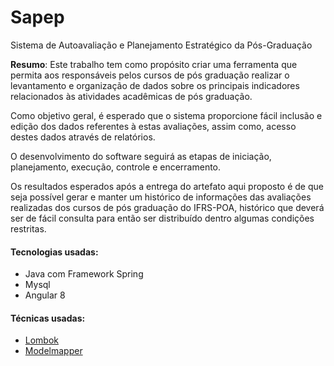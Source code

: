 # Sapep

Sistema de Autoavaliação e Planejamento Estratégico da Pós-Graduação

**Resumo**: Este trabalho tem como propósito criar uma ferramenta que permita aos responsáveis pelos cursos de pós graduação realizar o levantamento e organização de dados sobre os principais indicadores relacionados às atividades acadêmicas de pós graduação. 

Como objetivo geral, é esperado que o sistema proporcione fácil inclusão e edição dos dados referentes à estas avaliações, assim como, acesso destes dados através de relatórios. 

O desenvolvimento do software seguirá as etapas de iniciação, planejamento, execução, controle e encerramento. 

Os resultados esperados após a entrega do artefato aqui proposto é de que seja possível gerar e manter um histórico de informações das avaliações realizadas dos cursos de pós graduação do IFRS-POA, histórico que deverá ser de fácil consulta para então ser distribuído dentro algumas condições restritas.

#### Tecnologias usadas:
- Java com Framework Spring
- Mysql
- Angular 8

#### Técnicas usadas:
- [Lombok](https://dzone.com/articles/project-lombok-boilerplate-code-reducer)
- [Modelmapper](https://blog.caelum.com.br/mapeando-objeto-para-objeto-com-modelmapper/)